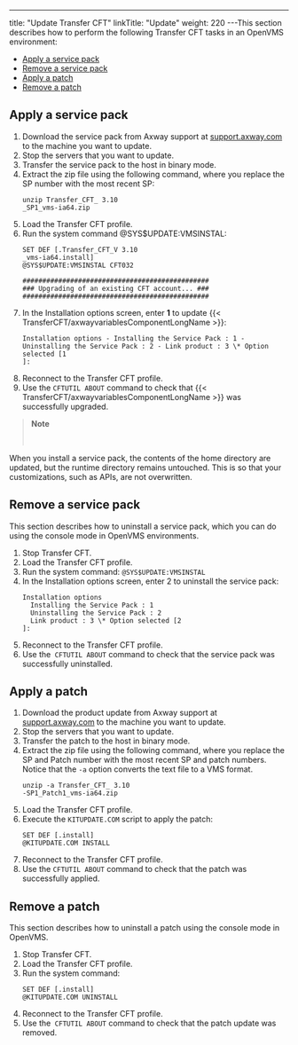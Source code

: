 ---
title: "Update Transfer CFT"
linkTitle: "Update"
weight: 220
---This section describes how to perform the following Transfer CFT tasks in an OpenVMS environment:

- [Apply a service pack](#Apply)
- [Remove a service pack](#Remove)
- [Apply a patch](#Apply2)
- [Remove a patch](#Remove2)

<span id="Apply"></span>

## Apply a service pack

1. Download the service pack from Axway support at [support.axway.com](https://support.axway.com/) to the machine you want to update.
1. Stop the servers that you want to update.
1. Transfer the service pack to the host in binary mode.
1. Extract the zip file using the following command, where you replace the SP number with the most recent SP:  
    ```
    unzip Transfer_CFT_ 3.10
    _SP1_vms-ia64.zip
    ```
1. Load the Transfer CFT profile.
1. Run the system command @SYS$UPDATE:VMSINSTAL:  
    ```
    SET DEF [.Transfer_CFT_V 3.10
    _vms-ia64.install]
    @SYS$UPDATE:VMSINSTAL CFT032
     
    ###############################################
    ### Upgrading of an existing CFT account... ###
    ###############################################
    ```
1. In the Installation options screen, enter **1** to update {{< TransferCFT/axwayvariablesComponentLongName >}}:  
    ```
    Installation options - Installing the Service Pack : 1 - Uninstalling the Service Pack : 2 - Link product : 3 \* Option selected [1
    ]:
    ```
1. Reconnect to the Transfer CFT profile.
1. Use the `CFTUTIL ABOUT` command to check that {{< TransferCFT/axwayvariablesComponentLongName >}} was successfully upgraded.

> **Note**
>
>  

When you install a service pack, the contents of the home directory are updated, but the runtime directory remains untouched. This is so that your customizations, such as APIs, are not overwritten.

<span id="Remove"></span>

## Remove a service pack

This section describes how to uninstall a service pack, which you can do using the console mode in OpenVMS environments.

1. Stop Transfer CFT.
1. Load the Transfer CFT profile.
1. Run the system command: `@SYS$UPDATE:VMSINSTAL`
1. In the Installation options screen, enter 2 to uninstall the service pack:  
    ```
    Installation options
      Installing the Service Pack : 1
      Uninstalling the Service Pack : 2
      Link product : 3 \* Option selected [2
    ]:
    ```
1. Reconnect to the Transfer CFT profile.
1. Use the` CFTUTIL ABOUT` command to check that the service pack was successfully uninstalled.

<span id="Apply2"></span>

## Apply a patch

1. Download the product update from Axway support at [support.axway.com](https://support.axway.com/) to the machine you want to update.
1. Stop the servers that you want to update.
1. Transfer the patch to the host in binary mode.
1. Extract the zip file using the following command, where you replace the SP and Patch number with the most recent SP and patch numbers. Notice that the `-a` option converts the text file to a VMS format.  
    ```
    unzip -a Transfer_CFT_ 3.10
    -SP1_Patch1_vms-ia64.zip
    ```
1. Load the Transfer CFT profile.
1. Execute the `KITUPDATE.COM` script to apply the patch:  
    ```
    SET DEF [.install]
    @KITUPDATE.COM INSTALL
    ```
1. Reconnect to the Transfer CFT profile.
1. Use the `CFTUTIL ABOUT` command to check that the patch was successfully applied.

<span id="Remove2"></span>

## Remove a patch

This section describes how to uninstall a patch using the console mode in OpenVMS.

1. Stop Transfer CFT.
1. Load the Transfer CFT profile.
1. Run the system command:  
    ```
    SET DEF [.install]
    @KITUPDATE.COM UNINSTALL
    ```
1. Reconnect to the Transfer CFT profile.
1. Use the` CFTUTIL ABOUT` command to check that the patch update was removed.
